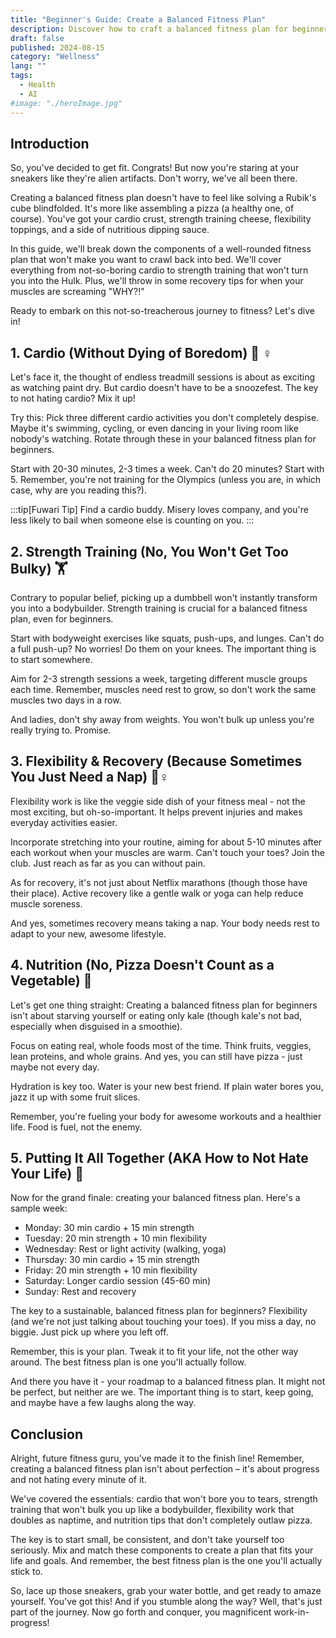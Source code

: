 ```yaml
---
title: "Beginner's Guide: Create a Balanced Fitness Plan"
description: Discover how to craft a balanced fitness plan for beginners. Learn about cardio, strength training, flexibility, nutrition, and putting it all together.
draft: false
published: 2024-08-15
category: "Wellness"
lang: ""
tags:
  - Health
  - AI
#image: "./heroImage.jpg"
---
```



## Introduction

So, you've decided to get fit. Congrats! But now you're staring at your sneakers like they're alien artifacts. Don't worry, we've all been there.

Creating a balanced fitness plan doesn't have to feel like solving a Rubik's cube blindfolded. It's more like assembling a pizza (a healthy one, of course). You've got your cardio crust, strength training cheese, flexibility toppings, and a side of nutritious dipping sauce.


In this guide, we'll break down the components of a well-rounded fitness plan that won't make you want to crawl back into bed. We'll cover everything from not-so-boring cardio to strength training that won't turn you into the Hulk. Plus, we'll throw in some recovery tips for when your muscles are screaming "WHY?!"

Ready to embark on this not-so-treacherous journey to fitness? Let's dive in!

## 1. Cardio (Without Dying of Boredom) 🏃 ♀ ️

Let's face it, the thought of endless treadmill sessions is about as exciting as watching paint dry. But cardio doesn't have to be a snoozefest. The key to not hating cardio? Mix it up!

Try this: Pick three different cardio activities you don't completely despise. Maybe it's swimming, cycling, or even dancing in your living room like nobody's watching. Rotate through these in your balanced fitness plan for beginners.

Start with 20-30 minutes, 2-3 times a week. Can't do 20 minutes? Start with 5. Remember, you're not training for the Olympics (unless you are, in which case, why are you reading this?).

:::tip[Fuwari Tip]
Find a cardio buddy. Misery loves company, and you're less likely to bail when someone else is counting on you.
:::

## 2. Strength Training (No, You Won't Get Too Bulky) 🏋 ️

Contrary to popular belief, picking up a dumbbell won't instantly transform you into a bodybuilder. Strength training is crucial for a balanced fitness plan, even for beginners.

Start with bodyweight exercises like squats, push-ups, and lunges. Can't do a full push-up? No worries! Do them on your knees. The important thing is to start somewhere.

Aim for 2-3 strength sessions a week, targeting different muscle groups each time. Remember, muscles need rest to grow, so don't work the same muscles two days in a row.

And ladies, don't shy away from weights. You won't bulk up unless you're really trying to. Promise.

## 3. Flexibility & Recovery (Because Sometimes You Just Need a Nap) 🧘♀️

Flexibility work is like the veggie side dish of your fitness meal - not the most exciting, but oh-so-important. It helps prevent injuries and makes everyday activities easier.

Incorporate stretching into your routine, aiming for about 5-10 minutes after each workout when your muscles are warm. Can't touch your toes? Join the club. Just reach as far as you can without pain.

As for recovery, it's not just about Netflix marathons (though those have their place). Active recovery like a gentle walk or yoga can help reduce muscle soreness.

And yes, sometimes recovery means taking a nap. Your body needs rest to adapt to your new, awesome lifestyle.

## 4. Nutrition (No, Pizza Doesn't Count as a Vegetable) 🥗

Let's get one thing straight: Creating a balanced fitness plan for beginners isn't about starving yourself or eating only kale (though kale's not bad, especially when disguised in a smoothie).

Focus on eating real, whole foods most of the time. Think fruits, veggies, lean proteins, and whole grains. And yes, you can still have pizza - just maybe not every day.

Hydration is key too. Water is your new best friend. If plain water bores you, jazz it up with some fruit slices.

Remember, you're fueling your body for awesome workouts and a healthier life. Food is fuel, not the enemy.

## 5. Putting It All Together (AKA How to Not Hate Your Life) 📅

Now for the grand finale: creating your balanced fitness plan. Here's a sample week:

- Monday: 30 min cardio + 15 min strength
- Tuesday: 20 min strength + 10 min flexibility
- Wednesday: Rest or light activity (walking, yoga)
- Thursday: 30 min cardio + 15 min strength
- Friday: 20 min strength + 10 min flexibility
- Saturday: Longer cardio session (45-60 min)
- Sunday: Rest and recovery

The key to a sustainable, balanced fitness plan for beginners? Flexibility (and we're not just talking about touching your toes). If you miss a day, no biggie. Just pick up where you left off.

Remember, this is your plan. Tweak it to fit your life, not the other way around. The best fitness plan is one you'll actually follow.

And there you have it - your roadmap to a balanced fitness plan. It might not be perfect, but neither are we. The important thing is to start, keep going, and maybe have a few laughs along the way.

## Conclusion

Alright, future fitness guru, you've made it to the finish line! Remember, creating a balanced fitness plan isn't about perfection – it's about progress and not hating every minute of it.

We've covered the essentials: cardio that won't bore you to tears, strength training that won't bulk you up like a bodybuilder, flexibility work that doubles as naptime, and nutrition tips that don't completely outlaw pizza.

The key is to start small, be consistent, and don't take yourself too seriously. Mix and match these components to create a plan that fits your life and goals. And remember, the best fitness plan is the one you'll actually stick to.

So, lace up those sneakers, grab your water bottle, and get ready to amaze yourself. You've got this! And if you stumble along the way? Well, that's just part of the journey. Now go forth and conquer, you magnificent work-in-progress!
